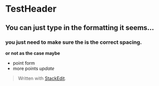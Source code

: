 
# TestHeader

## You can just type in the formatting it seems...

### you just need to make sure the is the correct spacing.

**or not as the case maybe**
* point form
* more points
_update_ 



> Written with [StackEdit](https://stackedit.io/).
<!--stackedit_data:
eyJoaXN0b3J5IjpbODI1NzExNjc3LDEzMjcyNjMzMTJdfQ==
-->